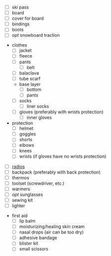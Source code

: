 - [ ] ski pass
- [ ] board
- [ ] cover for board
- [ ] bindings
- [ ] boots
- [ ] _opt_ snowboard traction
- clothes
  - [ ] jacket
  - [ ] fleece
  - [ ] pants
    - [ ] belt
  - [ ] balaсlava
  - [ ] tube scarf
  - base layer
    - [ ] bottom
    - [ ] pants
  - [ ] socks
    - [ ] liner socks
  - [ ] gloves (preferably with wrists protection)
    - [ ] inner gloves
- protection
  - [ ] helmet
  - [ ] goggles
  - [ ] shorts
  - [ ] elbows
  - [ ] knees
  - [ ] wrists (if gloves have no wrists protection)
- [ ] [radios](../common/radio.md)
- [ ] backpack (preferably with back protection)
- [ ] thermos
- [ ] toolset (screwdriver, etc.)
- [ ] warmers
- [ ] _opt_ sunglasses
- [ ] sewing kit
- [ ] lighter
- first aid
  - [ ] lip balm
  - [ ] moisturizing/healing skin cream
  - [ ] nasal drops (air can be too dry)
  - [ ] adhesive bandage
  - [ ] blister kit
  - [ ] small scissors
